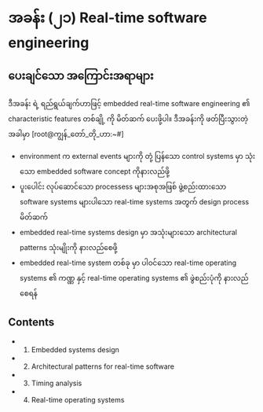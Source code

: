 # အခန်း (၂၁) Real-time software engineering
## ပေးချင်သော အကြောင်းအရာများ
ဒီအခန်း ရဲ့ ရည်ရွယ်ချက်ဟာဖြင့် embedded real-time software engineering ၏ characteristic features တစ်ချို့ ကို   မိတ်ဆက် ပေးဖို့ပါ။
ဒီအခန်းကို ဖတ်ပြီးသွားတဲ့အခါမှာ [root@ကျွန်_တော်_တို_ဟာ:~#]
- environment က external events များကို တုံ့ ပြန်သော  control systems မှာ သုံးသော embedded software concept ကိုနားလည်ဖို့
- ပူးပေါင်း လုပ်ဆောင်သော processess များအစုအဖြစ် ဖွဲ့စည်းထားသော software systems များပါသော real-time systems အတွက် design process မိတ်ဆက်
- embedded  real-time systems  design မှာ အသုံးများသော architectural patterns သုံးမျိုးကို  နားလည်စေဖို့
- embedded  real-time system တစ်ခု မှာ ပါဝင်သော real-time operating systems ၏ ကဏ္ဏ နှင့် real-time operating systems ၏ ဖွဲစည်းပုံကို နားလည်စေရန်

## Contents
- 1. Embedded systems design
- 2. Architectural patterns for real-time software
- 3. Timing analysis
- 4. Real-time operating systems
